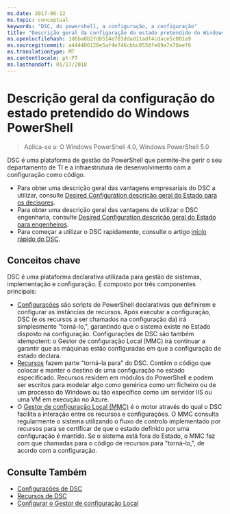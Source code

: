 ```yaml
---
ms.date: 2017-06-12
ms.topic: conceptual
keywords: "DSC, do powershell, a configuração, a configuração"
title: "Descrição geral da configuração do estado pretendido do Windows PowerShell"
ms.openlocfilehash: 1d6ba0b2fdb514e703ddad11adf4cdace5c001a9
ms.sourcegitcommit: a444406120e5af4e746cbbc0558fe89a7e78aef6
ms.translationtype: MT
ms.contentlocale: pt-PT
ms.lasthandoff: 01/17/2018
---
```

# <a name="windows-powershell-desired-state-configuration-overview"></a>Descrição geral da configuração do estado pretendido do Windows PowerShell 

> Aplica-se a: O Windows PowerShell 4.0, Windows PowerShell 5.0

DSC é uma plataforma de gestão do PowerShell que permite-lhe gerir o seu departamento de TI e a infraestrutura de desenvolvimento com a configuração como código.

- Para obter uma descrição geral das vantagens empresariais do DSC a utilizar, consulte [Desired Configuration descrição geral do Estado para os decisores](decisionMaker.md).
- Para obter uma descrição geral das vantagens de utilizar o DSC engenharia, consulte [Desired Configuration descrição geral do Estado para engenheiros](DscForEngineers.md).
- Para começar a utilizar o DSC rapidamente, consulte o artigo [início rápido do DSC](quickStart.md).

## <a name="key-concepts"></a>Conceitos chave

DSC é uma plataforma declarativa utilizada para gestão de sistemas, implementação e configuração. É composto por três componentes principais:

- [Configurações](configurations.md) são scripts do PowerShell declarativas que definirem e configurar as instâncias de recursos.
    Após executar a configuração, DSC (e os recursos a ser chamados na configuração da) irá simplesmente "torná-lo,", garantindo que o sistema existe no Estado disposto na configuração. 
    Configurações de DSC são também idempotent: o Gestor de configuração Local (MMC) irá continuar a garantir que as máquinas estão configuradas em que a configuração de estado declara.
- [Recursos](resources.md) fazem parte "torná-la para" do DSC. Contêm o código que colocar e manter o destino de uma configuração no estado especificado. 
    Recursos residem em módulos do PowerShell e podem ser escritos para modelar algo como genérica como um ficheiro ou de um processo do Windows ou tão específico como um servidor IIS ou uma VM em execução no Azure.
- O [Gestor de configuração Local (MMC)](metaConfig.md) é o motor através do qual o DSC facilita a interação entre os recursos e configurações. 
    O MMC consulta regularmente o sistema utilizando o fluxo de controlo implementado por recursos para se certificar de que o estado definido por uma configuração é mantido. 
    Se o sistema está fora do Estado, o MMC faz com que chamadas para o código de recursos para "torná-lo,", de acordo com a configuração. 

## <a name="see-also"></a>Consulte Também

- [Configurações de DSC](configurations.md)
- [Recursos de DSC](resources.md)
- [Configurar o Gestor de configuração Local](metaConfig.md)

